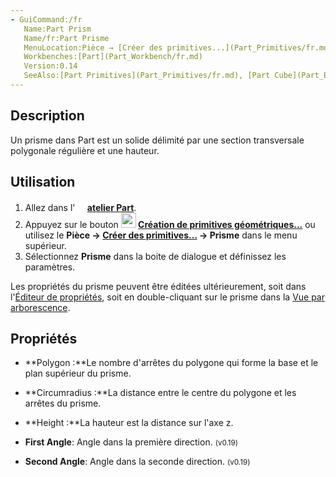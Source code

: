 ```yaml
---
- GuiCommand:/fr
   Name:Part Prism
   Name/fr:Part Prisme
   MenuLocation:Pièce → [Créer des primitives...](Part_Primitives/fr.md) → Prisme
   Workbenches:[Part](Part_Workbench/fr.md)
   Version:0.14
   SeeAlso:[Part Primitives](Part_Primitives/fr.md), [Part Cube](Part_Box/fr.md)
---
```


## Description

Un prisme dans Part est un solide délimité par une section transversale polygonale régulière et une hauteur.

## Utilisation

1.  Allez dans l\'**<img src="images/Workbench_Part.svg" width=16px> [atelier Part](Part_Workbench/fr.md)**.
2.  Appuyez sur le bouton **<img src="images/Part_Primitives.svg" width=24px> [Création de primitives géométriques...](Part_Primitives/fr.md)** ou utilisez le **Pièce → [Créer des primitives...](Part_Primitives/fr.md) → Prisme** dans le menu supérieur.
3.  Sélectionnez **Prisme** dans la boite de dialogue et définissez les paramètres.

Les propriétés du prisme peuvent être éditées ultérieurement, soit dans l\'[Éditeur de propriétés](Property_editor/fr.md), soit en double-cliquant sur le prisme dans la [Vue par arborescence](Tree_view/fr.md).

## Propriétés

-    **Polygon :**Le nombre d\'arrêtes du polygone qui forme la base et le plan supérieur du prisme.

-    **Circumradius :**La distance entre le centre du polygone et les arrêtes du prisme.

-    **Height :**La hauteur est la distance sur l\'axe z.

-    **First Angle**: Angle dans la première direction. <small>(v0.19)</small> 

-    **Second Angle**: Angle dans la seconde direction. <small>(v0.19)</small> 





 
